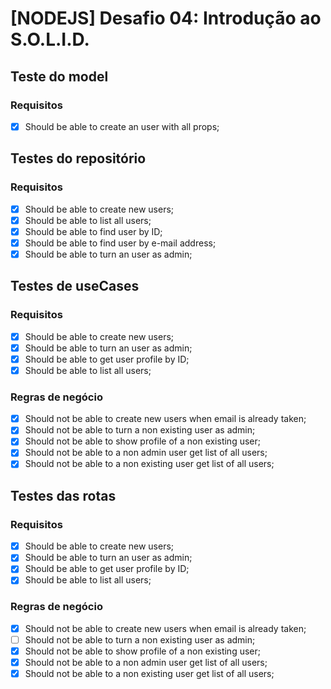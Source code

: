 # [NODEJS] Desafio 04: Introdução ao S.O.L.I.D.

## Teste do model
### Requisitos
- [x] Should be able to create an user with all props;

## Testes do repositório
### Requisitos
- [x] Should be able to create new users;
- [x] Should be able to list all users;
- [x] Should be able to find user by ID;
- [x] Should be able to find user by e-mail address;
- [x] Should be able to turn an user as admin;

## Testes de useCases
### Requisitos
- [x] Should be able to create new users;
- [x] Should be able to turn an user as admin;
- [x] Should be able to get user profile by ID;
- [x] Should be able to list all users;

### Regras de negócio
- [x] Should not be able to create new users when email is already taken;
- [x] Should not be able to turn a non existing user as admin;
- [x] Should not be able to show profile of a non existing user;
- [x] Should not be able to a non admin user get list of all users;
- [x] Should not be able to a non existing user get list of all users;

## Testes das rotas
### Requisitos
- [x] Should be able to create new users;
- [x] Should be able to turn an user as admin;
- [x] Should be able to get user profile by ID;
- [x] Should be able to list all users;

### Regras de negócio
- [x] Should not be able to create new users when email is already taken;
- [ ] Should not be able to turn a non existing user as admin;
- [x] Should not be able to show profile of a non existing user;
- [x] Should not be able to a non admin user get list of all users;
- [x] Should not be able to a non existing user get list of all users;
